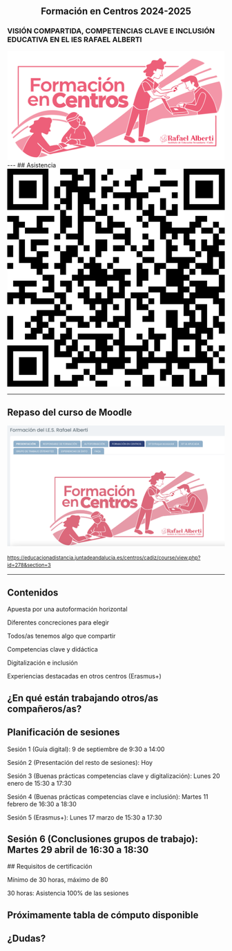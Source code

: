 <h2 class="r-fit-text" style="text-align: center"> Formación en Centros 2024-2025 </h2>

### VISIÓN COMPARTIDA, COMPETENCIAS CLAVE E INCLUSIÓN EDUCATIVA EN EL IES RAFAEL ALBERTI

<img class="r-stretch" style="text-align: center" src="../assets/portada-fc-24-25.png">
---
## Asistencia

<img class="r-stretch" style="text-align: center" src="../assets/qr-sesion2.png">

---

## Repaso del curso de Moodle

<img class="r-stretch" style="text-align: center" src="../assets/curso-moodle.png">

<small>https://educacionadistancia.juntadeandalucia.es/centros/cadiz/course/view.php?id=278&section=3</small>

---

## Contenidos

Apuesta por una autoformación horizontal <!-- .element: class="fragment" -->

Diferentes concreciones para elegir <!-- .element: class="fragment" -->

Todos/as tenemos algo que compartir <!-- .element: class="fragment" -->


Competencias clave y didáctica

Digitalización e inclusión <!-- .element: class="fragment" -->

Experiencias destacadas en otros centros (Erasmus+) <!-- .element: class="fragment" -->

¿En qué están trabajando otros/as compañeros/as? <!-- .element: class="fragment" -->
---

## Planificación de sesiones

Sesión 1 (Guía digital): 9 de septiembre de 9:30 a 14:00 <!-- .element: class="fragment" -->

Sesión 2 (Presentación del resto de sesiones): Hoy <!-- .element: class="fragment" -->

Sesión 3 (Buenas prácticas competencias clave y digitalización): Lunes 20 enero de 15:30 a 17:30<!-- .element: class="fragment" -->


Sesión 4 (Buenas prácticas competencias clave e inclusión): Martes 11 febrero de 16:30 a 18:30

Sesión 5 (Erasmus+): Lunes 17 marzo de 15:30 a 17:30 <!-- .element: class="fragment" -->

Sesión 6 (Conclusiones grupos de trabajo): Martes 29 abril de 16:30 a 18:30
---

## Requisitos de certificación

Mínimo de 30 horas, máximo de 80 <!-- .element: class="fragment" -->

30 horas: Asistencia 100% de las sesiones <!-- .element: class="fragment" -->

Próximamente tabla de cómputo disponible <!-- .element: class="fragment" -->
---
<!-- .slide: data-background-video="../assets/pexels-pavel-danilyuk-7333916-(1080p).mp4" data-background-opacity="0.6" data-background-video-loop data-background-video-muted-->

## ¿Dudas?
